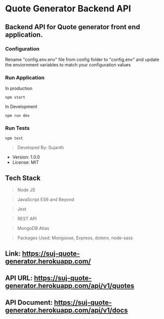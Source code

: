 # Quote Generator Backend API

## Backend API for Quote generator front end application.

### Configuration

Rename "config.env.env" file from config folder to "config.env" and update the enviornment variables to match your configuration values

### Run Application

In production

```
npm start
```

In Development

```
npm run dev
```

### Run Tests

```
npm test
```

> Developed By: Sujanth

- Version: 1.0.0
- License: MIT

## Tech Stack

> Node JS

> JavaScript ES6 and Beyond

> Jest

> REST API

> MongoDB Atlas

> Packages Used: Mongoose, Express, dotenv, node-sass

## Link: https://suj-quote-generator.herokuapp.com/

## API URL: https://suj-quote-generator.herokuapp.com/api/v1/quotes

## API Document: https://suj-quote-generator.herokuapp.com/api/v1/docs
